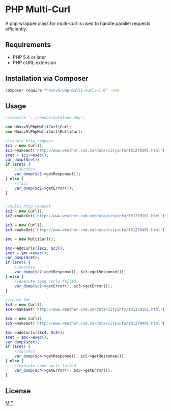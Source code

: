 PHP Multi-Curl
======

A php wrapper class for multi-curl is used to handle parallel requests efficiently.  

## Requirements

* PHP 5.4 or later
* PHP cURL extension

## Installation via Composer

```BASH
composer require "hhxsv5/php-multi-curl:~1.0" -vvv
```

## Usage
 
```PHP
//require '../vendor/autoload.php';

use Hhxsv5\PhpMultiCurl\Curl;
use Hhxsv5\PhpMultiCurl\MultiCurl;

//single http request
$c1 = new Curl();
$c1->makeGet('http://www.weather.com.cn/data/cityinfo/101270101.html');
$ret = $c1->exec();
var_dump($ret);
if ($ret) {
    //success
    var_dump($c1->getResponse());
} else {
    //fail
    var_dump($c1->getError());
}


//multi http request
$c2 = new Curl();
$c2->makeGet('http://www.weather.com.cn/data/cityinfo/101270101.html');

$c3 = new Curl();
$c3->makeGet('http://www.weather.com.cn/data/cityinfo/101270401.html');

$mc = new MultiCurl();

$mc->addCurls([$c2, $c3]);
$ret = $mc->exec();
var_dump($ret);
if ($ret) {
    //success
    var_dump($c2->getResponse(), $c3->getResponse());
} else {
    //execute some curls failed
    var_dump($c2->getError(), $c3->getError());
}

//reuse $mc
$c4 = new Curl();
$c4->makeGet('http://www.weather.com.cn/data/cityinfo/101270101.html');

$c5 = new Curl();
$c5->makeGet('http://www.weather.com.cn/data/cityinfo/101270401.html');

$mc->addCurls([$c4, $c5]);
$ret = $mc->exec();
var_dump($ret);
if ($ret) {
    //success
    var_dump($c4->getResponse(), $c5->getResponse());
} else {
    //execute some curls failed
    var_dump($c4->getError(), $c5->getError());
}
```

## License

[MIT](https://github.com/hhxsv5/php-multi-curl/blob/master/LICENSE)
